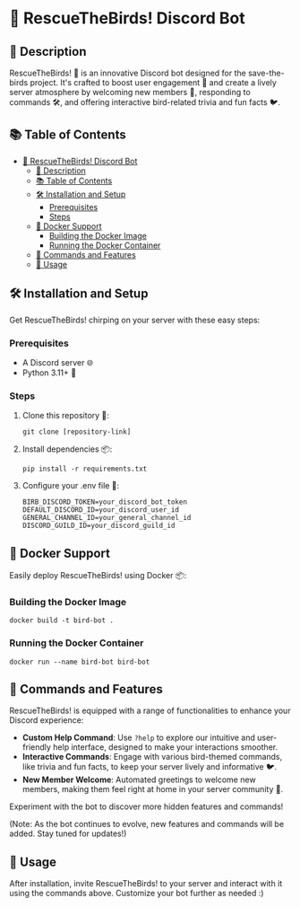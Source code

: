 
# 🦜 RescueTheBirds! Discord Bot

## 📝 Description
RescueTheBirds! 🚀 is an innovative Discord bot designed for the save-the-birds project. It's crafted to boost user engagement 🌟 and create a lively server atmosphere by welcoming new members 👋, responding to commands 🛠️, and offering interactive bird-related trivia and fun facts 🐦. 

## 📚 Table of Contents
- [🦜 RescueTheBirds! Discord Bot](#-rescuethebirds-discord-bot)
  - [📝 Description](#-description)
  - [📚 Table of Contents](#-table-of-contents)
  - [🛠️ Installation and Setup](#️-installation-and-setup)
    - [Prerequisites](#prerequisites)
    - [Steps](#steps)
  - [🐳 Docker Support](#-docker-support)
    - [Building the Docker Image](#building-the-docker-image)
    - [Running the Docker Container](#running-the-docker-container)
  - [🤖 Commands and Features](#-commands-and-features)
  - [📖 Usage](#-usage)

## 🛠️ Installation and Setup
Get RescueTheBirds! chirping on your server with these easy steps:

### Prerequisites
- A Discord server 🌐
- Python 3.11+ 🐍

### Steps
1. Clone this repository 🔄:
   ```
   git clone [repository-link]
   ```
2. Install dependencies 📦:
   ```
   pip install -r requirements.txt
   ```
3. Configure your .env file 🔐:
   ```
   BIRB_DISCORD_TOKEN=your_discord_bot_token
   DEFAULT_DISCORD_ID=your_discord_user_id
   GENERAL_CHANNEL_ID=your_general_channel_id
   DISCORD_GUILD_ID=your_discord_guild_id
   ```

## 🐳 Docker Support
Easily deploy RescueTheBirds! using Docker 📦:

### Building the Docker Image
```
docker build -t bird-bot .
```

### Running the Docker Container
```
docker run --name bird-bot bird-bot
```

## 🤖 Commands and Features
RescueTheBirds! is equipped with a range of functionalities to enhance your Discord experience:

- **Custom Help Command**: Use `?help` to explore our intuitive and user-friendly help interface, designed to make your interactions smoother.
- **Interactive Commands**: Engage with various bird-themed commands, like trivia and fun facts, to keep your server lively and informative 🐦.
- **New Member Welcome**: Automated greetings to welcome new members, making them feel right at home in your server community 👋.

Experiment with the bot to discover more hidden features and commands!

(Note: As the bot continues to evolve, new features and commands will be added. Stay tuned for updates!)

## 📖 Usage
After installation, invite RescueTheBirds! to your server and interact with it using the commands above. Customize your bot further as needed :)

